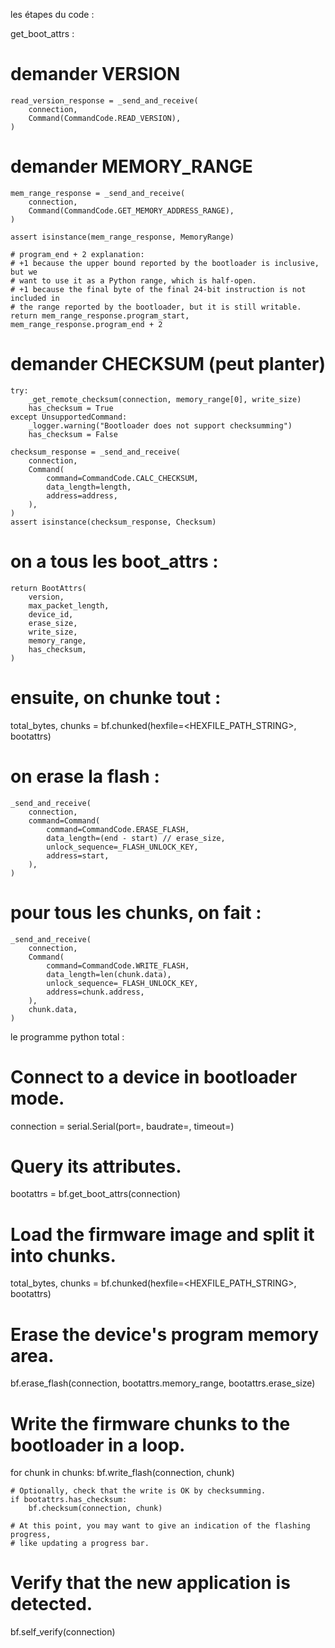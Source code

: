 les étapes du code : 

get_boot_attrs : 

# demander VERSION
    read_version_response = _send_and_receive(
        connection,
        Command(CommandCode.READ_VERSION),
    )

# demander MEMORY_RANGE
    mem_range_response = _send_and_receive(
        connection,
        Command(CommandCode.GET_MEMORY_ADDRESS_RANGE),
    )

    assert isinstance(mem_range_response, MemoryRange)

    # program_end + 2 explanation:
    # +1 because the upper bound reported by the bootloader is inclusive, but we
    # want to use it as a Python range, which is half-open.
    # +1 because the final byte of the final 24-bit instruction is not included in
    # the range reported by the bootloader, but it is still writable.
    return mem_range_response.program_start, mem_range_response.program_end + 2


# demander CHECKSUM (peut planter)
    try:
        _get_remote_checksum(connection, memory_range[0], write_size)
        has_checksum = True
    except UnsupportedCommand:
        _logger.warning("Bootloader does not support checksumming")
        has_checksum = False

    checksum_response = _send_and_receive(
        connection,
        Command(
            command=CommandCode.CALC_CHECKSUM,
            data_length=length,
            address=address,
        ),
    )
    assert isinstance(checksum_response, Checksum)

# on a tous les boot_attrs : 
    return BootAttrs(
        version,
        max_packet_length,
        device_id,
        erase_size,
        write_size,
        memory_range,
        has_checksum,
    )


# ensuite, on chunke tout : 

total_bytes, chunks = bf.chunked(hexfile=<HEXFILE_PATH_STRING>, bootattrs)


# on erase la flash : 
    _send_and_receive(
        connection,
        command=Command(
            command=CommandCode.ERASE_FLASH,
            data_length=(end - start) // erase_size,
            unlock_sequence=_FLASH_UNLOCK_KEY,
            address=start,
        ),
    )


# pour tous les chunks, on fait : 

    _send_and_receive(
        connection,
        Command(
            command=CommandCode.WRITE_FLASH,
            data_length=len(chunk.data),
            unlock_sequence=_FLASH_UNLOCK_KEY,
            address=chunk.address,
        ),
        chunk.data,
    )




le programme python total :


# Connect to a device in bootloader mode.
connection = serial.Serial(port=<PORT>, baudrate=<BAUDRATE>, timeout=<TIMEOUT>)
# Query its attributes.
bootattrs = bf.get_boot_attrs(connection)
# Load the firmware image and split it into chunks.
total_bytes, chunks = bf.chunked(hexfile=<HEXFILE_PATH_STRING>, bootattrs)
# Erase the device's program memory area.
bf.erase_flash(connection, bootattrs.memory_range, bootattrs.erase_size)

# Write the firmware chunks to the bootloader in a loop.
for chunk in chunks:
    bf.write_flash(connection, chunk)

    # Optionally, check that the write is OK by checksumming.
    if bootattrs.has_checksum:
        bf.checksum(connection, chunk)

    # At this point, you may want to give an indication of the flashing progress,
    # like updating a progress bar.

# Verify that the new application is detected.
bf.self_verify(connection)

